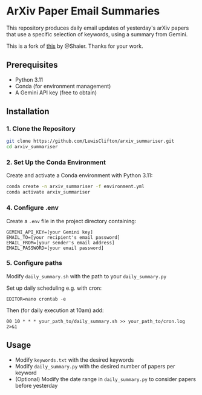 # ArXiv Paper Email Summaries

This repository produces daily email updates of yesterday's arXiv papers that use a specific selection of keywords, using a summary from Gemini.

This is a fork of [this](https://github.com/Shaier/arxiv_summarizer) by @Shaier. Thanks for your work.

## Prerequisites
- Python 3.11
- Conda (for environment management)
- A Gemini API key (free to obtain)

## Installation

### 1. Clone the Repository
```bash
git clone https://github.com/LewisClifton/arxiv_summariser.git
cd arxiv_summariser
```

### 2. Set Up the Conda Environment
Create and activate a Conda environment with Python 3.11:
```bash
conda create -n arxiv_summariser -f environment.yml
conda activate arxiv_summariser
```

### 4. Configure .env
Create a `.env` file in the project directory containing:

```
GEMINI_API_KEY=[your Gemini key]
EMAIL_TO=[your recipient's email password]
EMAIL_FROM=[your sender's email address]
EMAIL_PASSWORD=[your email password]
```

### 5. Configure paths
Modify `daily_summary.sh` with the path to your `daily_summary.py`

Set up daily scheduling e.g. with cron:

```
EDITOR=nano crontab -e
```
Then (for daily execution at 10am) add:
```
00 10 * * * your_path_to/daily_summary.sh >> your_path_to/cron.log 2>&1

```

## Usage
- Modify `keywords.txt` with the desired keywords
- Modify `daily_summary.py` with the desired number of papers per keyword
- (Optional) Modify the date range in `daily_summary.py` to consider papers before yesterday
